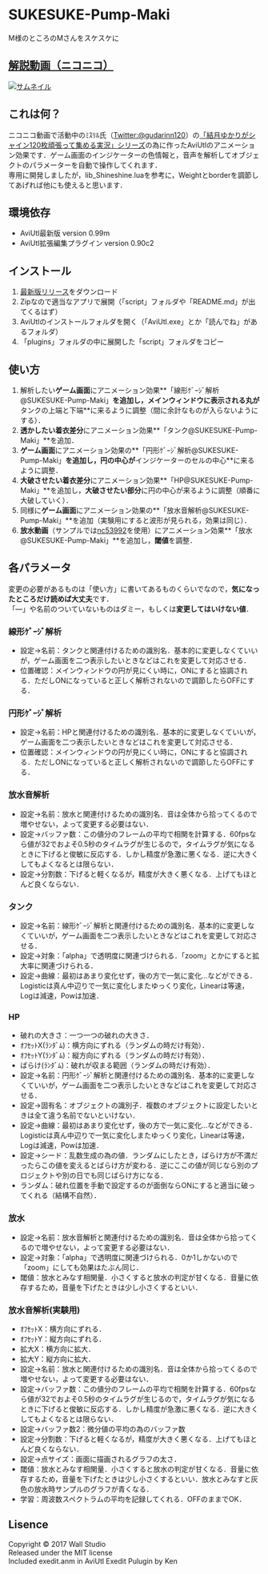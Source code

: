 # SUKESUKE-Pump-Maki
M様のところのMさんをスケスケに  
## [解説動画（ニコニコ）](http://www.nicovideo.jp/watch/sm30639529) 
[![サムネイル](https://wallstudio.github.io/SUKESUKE-Pump-Maki/video_thum.jpg)](http://www.nicovideo.jp/watch/sm30639529) 

## これは何？  
ニコニコ動画で活動中のﾐｽﾘﾙ氏（[Twitter:@gudarinn120](https://twitter.com/gudarinn120)）の[「結月ゆかりがシャイン120枚頑張って集める実況」シリーズ](http://www.nicovideo.jp/mylist/56866478)の為に作ったAviUtlのアニメーション効果です．ゲーム画面のインジケーターの色情報と，音声を解析してオブジェクトのパラメーターを自動で操作してくれます．  
専用に開発しましたが，lib_Shineshine.luaを参考に，Weightとborderを調節してあげれば他にも使えると思います．

## 環境依存
* AviUtl最新版 version 0.99m
* AviUtl拡張編集プラグイン version 0.90c2

## インストール
1. [最新版リリース](https://github.com/wallstudio/SUKESUKE-Pump-Maki/releases)をダウンロード
2. Zipなので適当なアプリで展開（「script」フォルダや「README.md」が出てくるはず）
3. AviUtlのインストールフォルダを開く（「AviUtl.exe」とか「読んでね」があるフォルダ）
4. 「plugins」フォルダの中に展開した「script」フォルダをコピー

## 使い方
1. 解析したい**ゲーム画面**にアニメーション効果**「線形ｹﾞｰｼﾞ解析@SUKESUKE-Pump-Maki」**を追加し，メインウィンドウに表示される丸が**タンクの上端と下端**に来るように調整（間に余計なものが入らないようにする）．
2. **透かしたい着衣差分**にアニメーション効果**「タンク@SUKESUKE-Pump-Maki」**を追加．
3. **ゲーム画面**にアニメーション効果の**「円形ｹﾞｰｼﾞ解析@SUKESUKE-Pump-Maki」**を追加し，円の中心が**インジケーターのセルの中心**に来るように調整．
4. **大破させたい着衣差分**にアニメーション効果**「HP@SUKESUKE-Pump-Maki」**を追加し，**大破させたい部分**に円の中心が来るように調整（順番に大破していく）．
5. 同様に**ゲーム画面**にアニメーション効果の**「放水音解析@SUKESUKE-Pump-Maki」**を追加（実験用にすると波形が見られる，効果は同じ）．
6. **放水動画**（サンプルでは[nc53992](http://commons.nicovideo.jp/material/nc53992)を使用）にアニメーション効果**「放水@SUKESUKE-Pump-Maki」**を追加し，**閾値**を調整．

## 各パラメータ
変更の必要があるものは「使い方」に書いてあるものくらいでなので，**気になったところだけ読めば大丈夫**です．  
「―」や名前のついていないものはダミー，もしくは**変更してはいけない値**．
  
### 線形ｹﾞｰｼﾞ解析
* 設定->名前：タンクと関連付けるための識別名．基本的に変更しなくていいが，ゲーム画面を二つ表示したいときなどはこれを変更して対応させる．
* 位置確認：メインウィンドウの円が見にくい時に，ONにすると協調される．ただしONになっていると正しく解析されないので調節したらOFFにする．
  
### 円形ｹﾞｰｼﾞ解析
* 設定->名前：HPと関連付けるための識別名．基本的に変更しなくていいが，ゲーム画面を二つ表示したいときなどはこれを変更して対応させる．
* 位置確認：メインウィンドウの円が見にくい時に，ONにすると協調される．ただしONになっていると正しく解析されないので調節したらOFFにする．
  
### 放水音解析
* 設定->名前：放水と関連付けるための識別名．音は全体から拾ってくるので増やせない，よって変更する必要はない．
* 設定->バッファ数：この値分のフレームの平均で相関を計算する．60fpsなら値が32でおよそ0.5秒のタイムラグが生じるので，タイムラグが気になるときに下げると俊敏に反応する．しかし精度が急激に悪くなる．逆に大きくしてもよくなるとは限らない．
* 設定->分割数：下げると軽くなるが，精度が大きく悪くなる．上げてもほとんど良くならない．
  
### タンク
* 設定->名前：線形ｹﾞｰｼﾞ解析と関連付けるための識別名．基本的に変更しなくていいが，ゲーム画面を二つ表示したいときなどはこれを変更して対応させる．
* 設定->対象：「alpha」で透明度に関連づけられる．「zoom」とかにすると拡大率に関連づけられる．
* 設定->曲線：最初はあまり変化せず，後の方で一気に変化…などができる．Logisticは真ん中辺りで一気に変化しまたゆっくり変化，Linearは等速，Logは減速，Powは加速．
  
### HP
* 破れの大きさ：一つ一つの破れの大きさ．
* ｵﾌｾｯﾄX(ﾗﾝﾀﾞﾑ)：横方向にずれる（ランダムの時だけ有効）．
* ｵﾌｾｯﾄY(ﾗﾝﾀﾞﾑ)：縦方向にずれる（ランダムの時だけ有効）．
* ばらけ(ﾗﾝﾀﾞﾑ)：破れが収まる範囲（ランダムの時だけ有効）．
* 設定->名前：円形ｹﾞｰｼﾞ解析と関連付けるための識別名．基本的に変更しなくていいが，ゲーム画面を二つ表示したいときなどはこれを変更して対応させる．
* 設定->固有名：オブジェクトの識別子．複数のオブジェクトに設定したいときは全て違う名前でないといけない．
* 設定->曲線：最初はあまり変化せず，後の方で一気に変化…などができる．Logisticは真ん中辺りで一気に変化しまたゆっくり変化，Linearは等速，Logは減速，Powは加速．
* 設定->シード：乱数生成の為の値．ランダムにしたとき，ばらけ方が不満だったらこの値を変えるとばらけ方が変わる．逆にここの値が同じなら別のプロジェクトや別の日でも同じばらけ方になる．
* ランダム：破れ位置を手動で設定するのが面倒ならONにすると適当に破ってくれる（結構不自然）．
  
### 放水
* 設定->名前：放水音解析と関連付けるための識別名．音は全体から拾ってくるので増やせない，よって変更する必要はない．
* 設定->対象：「alpha」で透明度に関連づけられる．0か1しかないので「zoom」にしても効果はたぶん同じ．
* 閾値：放水とみなす相関量．小さくすると放水の判定が甘くなる．音量に依存するため，音量を下げたときは少し小さくするといい．
  
### 放水音解析(実験用)
* ｵﾌｾｯﾄX：横方向にずれる．
* ｵﾌｾｯﾄY：縦方向にずれる．
* 拡大X：横方向に拡大．
* 拡大Y：縦方向に拡大．
* 設定->名前：放水と関連付けるための識別名．音は全体から拾ってくるので増やせない，よって変更する必要はない．
* 設定->バッファ数：この値分のフレームの平均で相関を計算する．60fpsなら値が32でおよそ0.5秒のタイムラグが生じるので，タイムラグが気になるときに下げると俊敏に反応する．しかし精度が急激に悪くなる．逆に大きくしてもよくなるとは限らない．
* 設定->バッファ数2：微分値の平均の為のバッファ数
* 設定->分割数：下げると軽くなるが，精度が大きく悪くなる．上げてもほとんど良くならない．
* 設定->点サイズ：画面に描画されるグラフの太さ．
* 閾値：放水とみなす相関量．小さくすると放水の判定が甘くなる．音量に依存するため，音量を下げたときは少し小さくするといい．放水とみなすと灰色の放水時サンプルのグラフが青くなる．
* 学習：周波数スペクトラムの平均を記録してくれる．OFFのままでOK．

## Lisence
Copyright &copy; 2017 Wall Studio  
Released under the MIT license  
Included exedit.anm in AviUtl Exedit Pulugin by Ken  